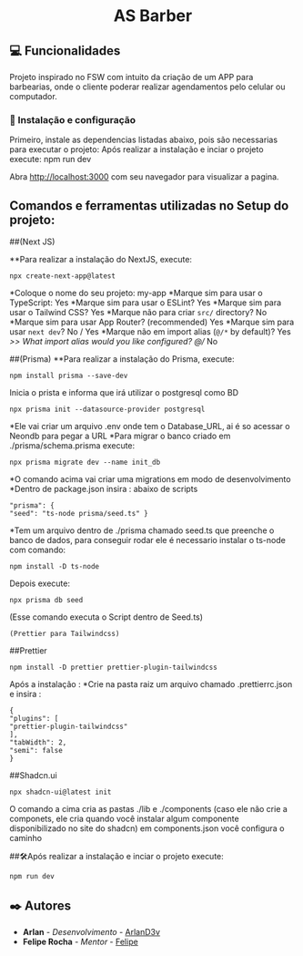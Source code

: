 <h1 align="center">AS Barber</h1>

## :computer: Funcionalidades
Projeto inspirado no FSW com intuito da criação de um APP para barbearias, onde o cliente poderar realizar agendamentos pelo celular ou computador.

### 🔧 Instalação e configuração

Primeiro, instale as dependencias listadas abaixo, pois são necessarias para executar o projeto:
Após realizar a instalação e inciar o projeto execute: npm run dev

Abra [http://localhost:3000](http://localhost:3000) com seu navegador para visualizar a pagina.

## Comandos e ferramentas utilizadas no Setup do projeto:

##(Next JS)

**Para realizar a instalação do NextJS, execute:
```
npx create-next-app@latest
```
*Coloque o nome do seu projeto: my-app
*Marque sim para usar o TypeScript:  Yes
*Marque sim para usar o ESLint?  Yes
*Marque sim para usar o Tailwind CSS? Yes
*Marque não para criar `src/` directory? No
*Marque sim para usar App Router? (recommended) Yes
*Marque sim para usar `next dev`?  No / Yes
*Marque não em import alias (`@/*` by default)? Yes
*>> What import alias would you like configured? @/* No

##(Prisma)
**Para realizar a instalação do Prisma, execute:
```
npm install prisma --save-dev
```
Inicia o prista e informa que irá utilizar o postgresql como BD
```
npx prisma init --datasource-provider postgresql
```
*Ele vai criar um arquivo .env onde tem o Database_URL, ai é so acessar o Neondb para pegar a URL
*Para migrar o banco criado em ./prisma/schema.prisma execute:
```
npx prisma migrate dev --name init_db
```
*O comando acima vai criar uma migrations em modo de desenvolvimento
*Dentro de package.json insira : abaixo de scripts
```
"prisma": {
"seed": "ts-node prisma/seed.ts" }
```
*Tem um arquivo dentro de ./prisma chamado seed.ts que preenche o banco de dados, para conseguir rodar ele é necessario instalar o ts-node com comando:
```
npm install -D ts-node
```
Depois execute:
```
npx prisma db seed
```
(Esse comando executa o Script dentro de Seed.ts)

    (Prettier para Tailwindcss)
##Prettier
```
npm install -D prettier prettier-plugin-tailwindcss
```
Após a instalação :
*Crie na pasta raiz um arquivo chamado .prettierrc.json e insira :
```
{
"plugins": [
"prettier-plugin-tailwindcss"
],
"tabWidth": 2,
"semi": false
}
```
##Shadcn.ui
```
npx shadcn-ui@latest init
```
O comando a cima cria as pastas ./lib e ./components  (caso ele não crie a componets, ele cria quando você instalar algum componente disponibilizado no site do shadcn)
em components.json você configura o caminho

##🛠️Após realizar a instalação e inciar o projeto execute:
```
npm run dev
``` 
## ✒️ Autores

* **Arlan** - *Desenvolvimento* - [ArlanD3v](https://github.com/ArlanD3v/)
* **Felipe Rocha** - *Mentor* - [Felipe](https://github.com/felipemotarocha)


